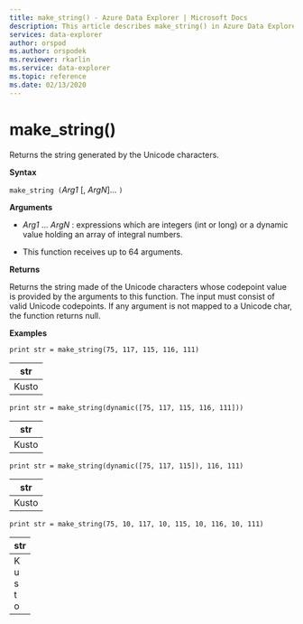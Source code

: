 ```yaml
---
title: make_string() - Azure Data Explorer | Microsoft Docs
description: This article describes make_string() in Azure Data Explorer.
services: data-explorer
author: orspod
ms.author: orspodek
ms.reviewer: rkarlin
ms.service: data-explorer
ms.topic: reference
ms.date: 02/13/2020
---
```

# make_string()

Returns the string generated by the Unicode characters.
    
**Syntax**

`make_string (`*Arg1* [, *ArgN*]... `)`

**Arguments**

* *Arg1* ... *ArgN* : expressions which are integers (int or long) or a dynamic value holding an array of integral numbers.

* This function receives up to 64 arguments. 

**Returns**

Returns the string made of the Unicode characters whose codepoint value is provided by the arguments to this function. The input must consist of valid Unicode codepoints.
If any argument is not mapped to a Unicode char, the function returns null.

**Examples**

```kusto
print str = make_string(75, 117, 115, 116, 111)
```

|str|
|---|
|Kusto|
    
```kusto
print str = make_string(dynamic([75, 117, 115, 116, 111]))
```

|str|
|---|
|Kusto|

```kusto
print str = make_string(dynamic([75, 117, 115]), 116, 111)
```

|str|
|---|
|Kusto|

```kusto
print str = make_string(75, 10, 117, 10, 115, 10, 116, 10, 111)
```

|str|
|---|
|K<br>u<br>s<br>t<br>o|